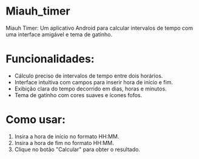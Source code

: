 # Miauh_timer

Miauh Timer: Um aplicativo Android para calcular intervalos de tempo com uma interface amigável e tema de gatinho.

# Funcionalidades:
- Cálculo preciso de intervalos de tempo entre dois horários.
- Interface intuitiva com campos para inserir hora de início e fim.
- Exibição clara do tempo decorrido em dias, horas e minutos.
- Tema de gatinho com cores suaves e ícones fofos.

# Como usar:
1. Insira a hora de início no formato HH:MM.
2. Insira a hora de fim no formato HH:MM.
3. Clique no botão "Calcular" para obter o resultado.